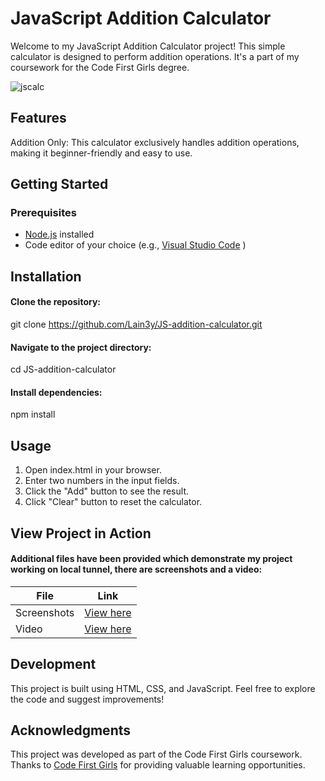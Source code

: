# JavaScript Addition Calculator
Welcome to my JavaScript Addition Calculator project! This simple calculator is designed to perform addition operations. It's a part of my coursework for the Code First Girls degree.


![jscalc](https://github.com/Lain3y/JS-addition-calculator/assets/132710326/19f34a07-bf85-4dc8-b027-0c9edf698e9e)



## Features
Addition Only: This calculator exclusively handles addition operations, making it beginner-friendly and easy to use.

## Getting Started
### Prerequisites

- [Node.js](https://nodejs.org/en/) installed
- Code editor of your choice (e.g., [Visual Studio Code](https://code.visualstudio.com/) )

## Installation

#### Clone the repository:
git clone https://github.com/Lain3y/JS-addition-calculator.git

#### Navigate to the project directory:
cd JS-addition-calculator

#### Install dependencies:
npm install

## Usage
1. Open index.html in your browser.
2. Enter two numbers in the input fields.
3. Click the "Add" button to see the result.
4. Click "Clear" button to reset the calculator.

## View Project in Action
#### Additional files have been provided which demonstrate my project working on local tunnel, there are screenshots and a video:

| File    | Link |
| -------- | ------- |
| Screenshots  | [View here](https://www.canva.com/design/DAF0-8gglAQ/XwTUSbKwH4oxWb9aJ05fKA/view?utm_content=DAF0-8gglAQ&utm_campaign=designshare&utm_medium=link&utm_source=editor)    |
| Video |  [View here](https://www.canva.com/design/DAF0-wQbnTE/JAjGI8qESU77b4lvToiN_g/watch?utm_content=DAF0-wQbnTE&utm_campaign=designshare&utm_medium=link&utm_source=editor)   |

## Development
This project is built using HTML, CSS, and JavaScript.
Feel free to explore the code and suggest improvements!

## Acknowledgments
This project was developed as part of the Code First Girls coursework.
Thanks to [Code First Girls](https://codefirstgirls.com/) for providing valuable learning opportunities.
